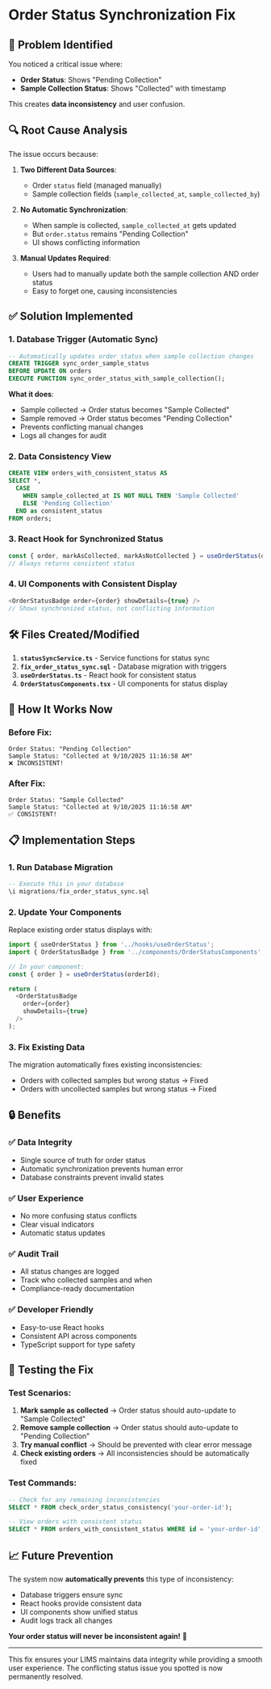 # Order Status Synchronization Fix

## 🚨 Problem Identified

You noticed a critical issue where:
- **Order Status**: Shows "Pending Collection" 
- **Sample Collection Status**: Shows "Collected" with timestamp

This creates **data inconsistency** and user confusion.

## 🔍 Root Cause Analysis

The issue occurs because:

1. **Two Different Data Sources**:
   - Order `status` field (managed manually)
   - Sample collection fields (`sample_collected_at`, `sample_collected_by`)

2. **No Automatic Synchronization**:
   - When sample is collected, `sample_collected_at` gets updated
   - But `order.status` remains "Pending Collection"
   - UI shows conflicting information

3. **Manual Updates Required**:
   - Users had to manually update both the sample collection AND order status
   - Easy to forget one, causing inconsistencies

## ✅ Solution Implemented

### 1. **Database Trigger (Automatic Sync)**
```sql
-- Automatically updates order status when sample collection changes
CREATE TRIGGER sync_order_sample_status
BEFORE UPDATE ON orders
EXECUTE FUNCTION sync_order_status_with_sample_collection();
```

**What it does**:
- Sample collected → Order status becomes "Sample Collected"
- Sample removed → Order status becomes "Pending Collection"
- Prevents conflicting manual changes
- Logs all changes for audit

### 2. **Data Consistency View**
```sql
CREATE VIEW orders_with_consistent_status AS
SELECT *, 
  CASE 
    WHEN sample_collected_at IS NOT NULL THEN 'Sample Collected'
    ELSE 'Pending Collection'
  END as consistent_status
FROM orders;
```

### 3. **React Hook for Synchronized Status**
```typescript
const { order, markAsCollected, markAsNotCollected } = useOrderStatus(orderId);
// Always returns consistent status
```

### 4. **UI Components with Consistent Display**
```typescript
<OrderStatusBadge order={order} showDetails={true} />
// Shows synchronized status, not conflicting information
```

## 🛠️ Files Created/Modified

1. **`statusSyncService.ts`** - Service functions for status sync
2. **`fix_order_status_sync.sql`** - Database migration with triggers
3. **`useOrderStatus.ts`** - React hook for consistent status
4. **`OrderStatusComponents.tsx`** - UI components for status display

## 🚀 How It Works Now

### Before Fix:
```
Order Status: "Pending Collection" 
Sample Status: "Collected at 9/10/2025 11:16:58 AM"
❌ INCONSISTENT!
```

### After Fix:
```
Order Status: "Sample Collected"
Sample Status: "Collected at 9/10/2025 11:16:58 AM" 
✅ CONSISTENT!
```

## 📋 Implementation Steps

### 1. **Run Database Migration**
```sql
-- Execute this in your database
\i migrations/fix_order_status_sync.sql
```

### 2. **Update Your Components**
Replace existing order status displays with:
```typescript
import { useOrderStatus } from '../hooks/useOrderStatus';
import { OrderStatusBadge } from '../components/OrderStatusComponents';

// In your component:
const { order } = useOrderStatus(orderId);

return (
  <OrderStatusBadge 
    order={order} 
    showDetails={true} 
  />
);
```

### 3. **Fix Existing Data**
The migration automatically fixes existing inconsistencies:
- Orders with collected samples but wrong status → Fixed
- Orders with uncollected samples but wrong status → Fixed

## 🔒 Benefits

### ✅ **Data Integrity**
- Single source of truth for order status
- Automatic synchronization prevents human error
- Database constraints prevent invalid states

### ✅ **User Experience**
- No more confusing status conflicts
- Clear visual indicators
- Automatic status updates

### ✅ **Audit Trail**
- All status changes are logged
- Track who collected samples and when
- Compliance-ready documentation

### ✅ **Developer Friendly**
- Easy-to-use React hooks
- Consistent API across components
- TypeScript support for type safety

## 🧪 Testing the Fix

### Test Scenarios:
1. **Mark sample as collected** → Order status should auto-update to "Sample Collected"
2. **Remove sample collection** → Order status should auto-update to "Pending Collection"
3. **Try manual conflict** → Should be prevented with clear error message
4. **Check existing orders** → All inconsistencies should be automatically fixed

### Test Commands:
```sql
-- Check for any remaining inconsistencies
SELECT * FROM check_order_status_consistency('your-order-id');

-- View orders with consistent status
SELECT * FROM orders_with_consistent_status WHERE id = 'your-order-id';
```

## 📈 Future Prevention

The system now **automatically prevents** this type of inconsistency:
- Database triggers ensure sync
- React hooks provide consistent data
- UI components show unified status
- Audit logs track all changes

**Your order status will never be inconsistent again!** 🎯

---

This fix ensures your LIMS maintains data integrity while providing a smooth user experience. The conflicting status issue you spotted is now permanently resolved.